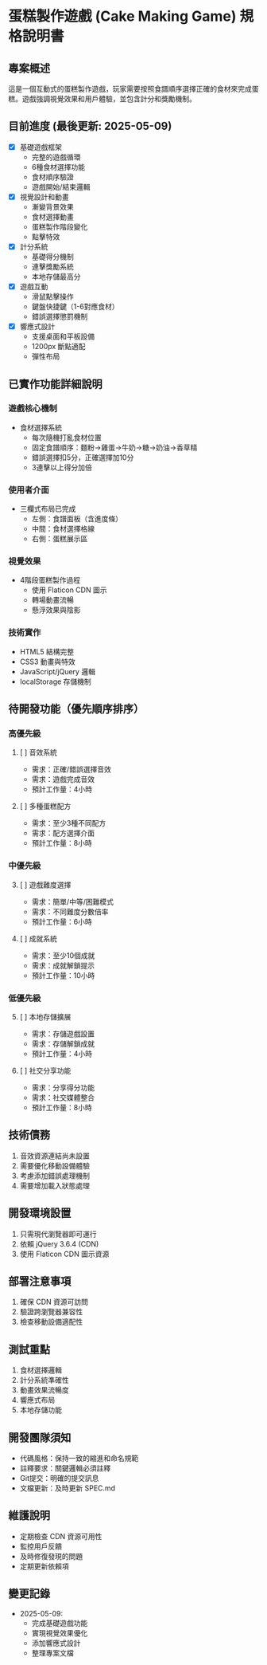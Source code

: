 # 蛋糕製作遊戲 (Cake Making Game) 規格說明書

## 專案概述
這是一個互動式的蛋糕製作遊戲，玩家需要按照食譜順序選擇正確的食材來完成蛋糕。遊戲強調視覺效果和用戶體驗，並包含計分和獎勵機制。

## 目前進度 (最後更新: 2025-05-09)
- [x] 基礎遊戲框架
  * 完整的遊戲循環
  * 6種食材選擇功能
  * 食材順序驗證
  * 遊戲開始/結束邏輯
- [x] 視覺設計和動畫
  * 漸變背景效果
  * 食材選擇動畫
  * 蛋糕製作階段變化
  * 點擊特效
- [x] 計分系統
  * 基礎得分機制
  * 連擊獎勵系統
  * 本地存儲最高分
- [x] 遊戲互動
  * 滑鼠點擊操作
  * 鍵盤快捷鍵（1-6對應食材）
  * 錯誤選擇懲罰機制
- [x] 響應式設計
  * 支援桌面和平板設備
  * 1200px 斷點適配
  * 彈性布局

## 已實作功能詳細說明

### 遊戲核心機制
- 食材選擇系統
  * 每次隨機打亂食材位置
  * 固定食譜順序：麵粉->雞蛋->牛奶->糖->奶油->香草精
  * 錯誤選擇扣5分，正確選擇加10分
  * 3連擊以上得分加倍

### 使用者介面
- 三欄式布局已完成
  * 左側：食譜面板（含進度條）
  * 中間：食材選擇格線
  * 右側：蛋糕展示區

### 視覺效果
- 4階段蛋糕製作過程
  * 使用 Flaticon CDN 圖示
  * 轉場動畫流暢
  * 懸浮效果與陰影

### 技術實作
- HTML5 結構完整
- CSS3 動畫與特效
- JavaScript/jQuery 邏輯
- localStorage 存儲機制

## 待開發功能（優先順序排序）

### 高優先級
1. [ ] 音效系統
   * 需求：正確/錯誤選擇音效
   * 需求：遊戲完成音效
   * 預計工作量：4小時

2. [ ] 多種蛋糕配方
   * 需求：至少3種不同配方
   * 需求：配方選擇介面
   * 預計工作量：8小時

### 中優先級
3. [ ] 遊戲難度選擇
   * 需求：簡單/中等/困難模式
   * 需求：不同難度分數倍率
   * 預計工作量：6小時

4. [ ] 成就系統
   * 需求：至少10個成就
   * 需求：成就解鎖提示
   * 預計工作量：10小時

### 低優先級
5. [ ] 本地存儲擴展
   * 需求：存儲遊戲設置
   * 需求：存儲解鎖成就
   * 預計工作量：4小時

6. [ ] 社交分享功能
   * 需求：分享得分功能
   * 需求：社交媒體整合
   * 預計工作量：8小時

## 技術債務
1. 音效資源連結尚未設置
2. 需要優化移動設備體驗
3. 考慮添加錯誤處理機制
4. 需要增加載入狀態處理

## 開發環境設置
1. 只需現代瀏覽器即可運行
2. 依賴 jQuery 3.6.4 (CDN)
3. 使用 Flaticon CDN 圖示資源

## 部署注意事項
1. 確保 CDN 資源可訪問
2. 驗證跨瀏覽器兼容性
3. 檢查移動設備適配性

## 測試重點
1. 食材選擇邏輯
2. 計分系統準確性
3. 動畫效果流暢度
4. 響應式布局
5. 本地存儲功能

## 開發團隊須知
- 代碼風格：保持一致的縮進和命名規範
- 註釋要求：關鍵邏輯必須註釋
- Git提交：明確的提交訊息
- 文檔更新：及時更新 SPEC.md

## 維護說明
- 定期檢查 CDN 資源可用性
- 監控用戶反饋
- 及時修復發現的問題
- 定期更新依賴項

## 變更記錄
- 2025-05-09: 
  * 完成基礎遊戲功能
  * 實現視覺效果優化
  * 添加響應式設計
  * 整理專案文檔
